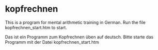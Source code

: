 # kopfrechnen

This is a program for mental arithmetic training in German.
Run the file kopfrechnen_start.htm to start.

Das ist ein Programm zum Kopfrechnen üben auf deutsch.
Bitte starte das Programm mit der Datei kopfrechnen_start.htm
